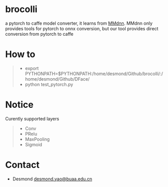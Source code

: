 # brocolli

a pytorch to caffe model converter, it learns from [MMdnn](https://github.com/Microsoft/MMdnn). MMdnn only provides tools for pytorch to onnx conversion, but our tool provides direct conversion from pytorch to caffe

# How to

> * export PYTHONPATH=$PYTHONPATH:/home/desmond/Github/brocolli/:/home/desmond/Github/DFace/
> * python test_pytorch.py

# Notice 

Curently supported layers
> * Conv
> * PRelu
> * MaxPooling
> * Sigmoid

# Contact
- Desmond desmond.yao@buaa.edu.cn
